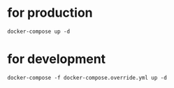 # for production
```docker-compose up -d```

# for development
```docker-compose -f docker-compose.override.yml up -d```